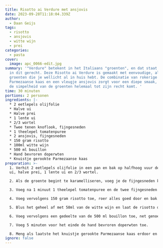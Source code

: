 ```yaml
---
title: Risotto ai Verdure met ansjovis
date: 2023-09-28T11:18:04.339Z
author:
  - Daan Geijs
tags:
  - risotto
  - ansjovis
  - witte wijn
  - prei
categories:
  - pasta
cover:
  image: apc_0066-edit.jpg
summary: '"Verdure" betekent in het Italiaans "groenten", en dat staat centraal
  in dit gerecht. Deze Risotto ai Verdure is gemaakt met eenvoudige, alledaagse
  groenten die je wellicht al in huis hebt. De combinatie van rokerige
  Parmezaanse kaas en een vleugje ansjovis zorgt voor een diepe smaak, waardoor
  de simpelheid van de groenten helemaal tot zijn recht komt. '
time: 30 minuten
portions: 2 personen
ingredients: |-
  * 2 eetlepels olijfolie
  * Halve ui
  * Halve prei
  * 1 lente ui
  * 2/3 wortel
  * Twee tenen knoflook, fijngesneden
  * 1 theelepel tomatenpuree
  * 2 ansjovis, fijngesneden
  * 150 gram risotto
  * 100ml witte wijn
  * 500 ml bouillon
  * Hand bevroren doperwten
  * Knuistje gerookte Parmezaanse kaas
preparation: >-
  1. Verhit 2 eetlepels olijfolie in een pan en bak op halfhoog vuur de halve
  ui, halve prei, 1 lente ui en 2/3 wortel.

  2. Als de groente begint te karamelliseren, voeg je de fijngesneden knoflook toe en zet je het vuur laag.

  3. Voeg na 1 minuut 1 theelepel tomatenpuree en de twee fijngesneden ansjovis. toe en roer deze door de groente heen.

  4. Voeg vervolgens 150 gram risotto toe, roer alles goed door en bak de risotto nog een minuutje mee.

  5. Blus het geheel af met 50ml van de witte wijn en laat de risotto de wijn volledig opnemen met het vuur laag.

  6. Voeg vervolgens een gedeelte van de 500 ml bouillon toe, net genoeg om de risotto onder water te zetten, en laat de risotto de bouillon volledig opnemen. Herhaal dit proces totdat de risotto gaar is, wat ongeveer 20 minuten kan duren.

  7. Voeg 5 minuten voor het einde de hand bevroren doperwten toe.

  8. Meng als laatste het knuistje gerookte Parmezaanse kaas erdoor en serveer direct.
ignore: false
---
```

